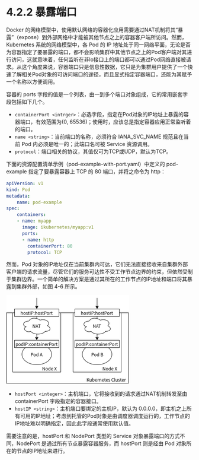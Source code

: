 [1]: /images/chapter_4/通过hostIP和hostPort暴露容器服务.png

# 4.2.2 暴露端口

Docker 的网络模型中，使用默认网络的容器化应用需要通过NAT机制将其“暴露”（expose）到外部网络中才能被其他节点之上的容器客户端所访问。然而，Kubernetes 系统的网络模型中，各 Pod 的 IP 地址处于同一网络平面，无论是否为容器指定了要暴露的端口，都不会影响集群中其他节点之上的Pod客户端对其进行访问，这就意味着，任何监听在非lo接口上的端口都可以通过Pod网络直接被请求。从这个角度来说，容器端口只是信息性数据，它只是为集群用户提供了一个快速了解相关Pod对象的可访问端口的途径，而且显式指定容器端口，还能为其赋予一个名称以方便调用。

容器的 ports 字段的值是一个列表，由一到多个端口对象组成，它的常用嵌套字段包括如下几个。

* `containerPort <intrger>`：必选字段，指定在Pod对象的IP地址上暴露的容器端口，有效范围为(0, 65536)；使用时，应该总是指定容器应用正常监听着的端口。
* `name <string>`：当前端口的名称，必须符合 IANA_SVC_NAME 规范且在当前 Pod 内必须是唯一的；此端口名可被 Service 资源调用。
* `protocol`：端口相关的协议，其值仅可为TCP或UDP，默认为TCP。

下面的资源配置清单示例（pod-example-with-port.yaml）中定义的 pod-example 指定了要暴露容器上 TCP 的 80 端口，并将之命令为 http：

```yaml
apiVersion: v1
kind: Pod
metadata:
    name: pod-example
spec:
    containers:
    - name: myapp
      image: ikubernetes/myapp:v1
      ports:
      - name: http
        containerPort: 80
        protocol: TCP
```

然而，Pod 对象的IP地址仅在当前集群内可达，它们无法直接接收来自集群外部客户端的请求流量，尽管它们的服务可达性不受工作节点边界的约束，但依然受制于集群边界。一个简单的解决方案是通过其所在的工作节点的IP地址和端口将其暴露到集群外部，如图 4-6 所示。

![通过 hostIP 和 hostPort 暴露容器服务][1]

* `hostPort <integer>`：主机端口，它将接收到的请求通过NAT机制转发至由 containerPort 字段指定的容器接口。
* `hostIP <string>`：主机端口要绑定的主机IP，默认为 0.0.0.0，即主机之上所有可用的IP地址；考虑到托管的Pod对象是由调度器调度运行的，工作节点的IP地址难以明确指定，因此此字段通常使用默认值。

需要注意的是，hostPort 和 NodePort 类型的 Service 对象暴露端口的方式不同，NodePort 是通过所有节点暴露容器服务，而 hostPort 则是经由 Pod 对象所在的节点的IP地址来进行。

